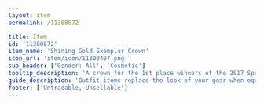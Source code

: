 ```yaml
---
layout: item
permalink: /11300872

title: Item
id: '11300872'
item_name: 'Shining Gold Exemplar Crown'
icon_url: 'item/icon/11300497.png'
sub_header: ['Gender: All', 'Cosmetic']
tooltip_description: 'A crown for the 1st place winners of the 2017 Spring guild competition.'
guide_description: 'Outfit items replace the look of your gear when equipped.'
footer: ['Untradable, Unsellable']
---
```


